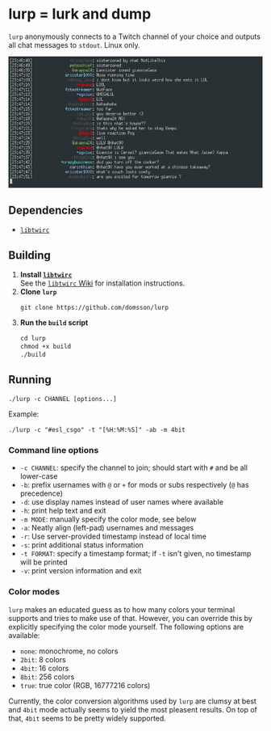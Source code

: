 # lurp = lurk and dump

`lurp` anonymously connects to a Twitch channel of your choice 
and outputs all chat messages to `stdout`. Linux only.

<p align="center">
   <img src="https://raw.githubusercontent.com/domsson/lurp/master/example.png" alt="lurp example">
</p>

## Dependencies

- [`libtwirc`](https://github.com/domsson/libtwirc)

## Building

1. **Install [`libtwirc`](https://github.com/domsson/libtwirc)**  
   See the [`libtwirc` Wiki](https://github.com/domsson/libtwirc/wiki)
   for installation instructions.
2. **Clone `lurp`**  
   ```
   git clone https://github.com/domsson/lurp
   ```
3. **Run the `build` script**  
   ```
   cd lurp
   chmod +x build
   ./build
   ```

## Running

    ./lurp -c CHANNEL [options...]

Example:

    ./lurp -c "#esl_csgo" -t "[%H:%M:%S]" -ab -m 4bit


### Command line options

- `-c CHANNEL`: specify the channel to join; should start with `#` 
                and be all lower-case
- `-b`: prefix usernames with `@` or `+` 
        for mods or subs respectively (`@` has precedence)
- `-d`: use display names instead of user names where available
- `-h`: print help text and exit
- `-m MODE`: manually specify the color mode, see below
- `-a`: Neatly align (left-pad) usernames and messages
- `-r`: Use server-provided timestamp instead of local time
- `-s`: print additional status information
- `-t FORMAT`: specify a timestamp format; if `-t` isn't given, 
               no timestamp will be printed
- `-v`: print version information and exit

### Color modes

`lurp` makes an educated guess as to how many colors your terminal 
supports and tries to make use of that. However, you can override this 
by explicitly specifying the color mode yourself. The following options 
are available:

- `none`: monochrome, no colors
- `2bit`: 8 colors
- `4bit`: 16 colors
- `8bit`: 256 colors
- `true`: true color (RGB, 16777216 colors)

Currently, the color conversion algorithms used by `lurp` are clumsy
at best and `4bit` mode actually seems to yield the most pleasent results.
On top of that, `4bit` seems to be pretty widely supported.
